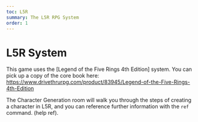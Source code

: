 ```yaml
---
toc: L5R
summary: The L5R RPG System
order: 1
---
```

# L5R System

This game uses the [Legend of the Five Rings 4th Edition] system.
You can pick up a copy of the core book here: https://www.drivethrurpg.com/product/83945/Legend-of-the-Five-Rings-4th-Edition

The Character Generation room will walk you through the steps of creating a character in L5R,
and you can reference further information with the `ref` command. (help ref).
